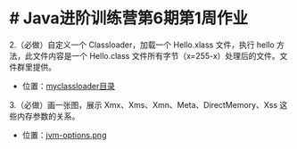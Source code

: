 # # Java进阶训练营第6期第1周作业

2.（必做）自定义一个 Classloader，加载一个 Hello.xlass 文件，执行 hello 方法，此文件内容是一个 Hello.class 文件所有字节（x=255-x）处理后的文件。文件群里提供。

* 位置：[myclassloader目录](./myclassloader/)

3.（必做）画一张图，展示 Xmx、Xms、Xmn、Meta、DirectMemory、Xss 这些内存参数的关系。

* 位置：[jvm-options.png](./jvm-options.png)

